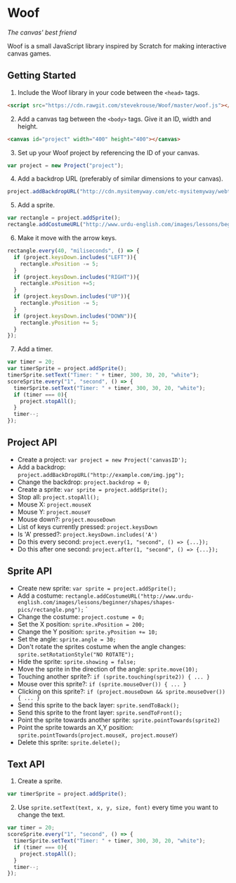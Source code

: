 # Woof
*The canvas' best friend*

Woof is a small JavaScript library inspired by Scratch for making interactive canvas games.

## Getting Started

1) Include the Woof library in your code between the `<head>` tags.
```html
<script src="https://cdn.rawgit.com/stevekrouse/Woof/master/woof.js"></script>
```

2) Add a canvas tag between the `<body>` tags. Give it an ID, width and height.
```html
<canvas id="project" width="400" height="400"></canvas>
```
3) Set up your Woof project by referencing the ID of your canvas.
```javascript
var project = new Project("project");
```
4) Add a backdrop URL (preferably of similar dimensions to your canvas).
```javascript
project.addBackdropURL("http://cdn.mysitemyway.com/etc-mysitemyway/webtreats/assets/posts/857/thumbs/tileable-classic-nebula-space-patterns-6.jpg");
```
5) Add a sprite.
```javascript
var rectangle = project.addSprite();
rectangle.addCostumeURL("http://www.urdu-english.com/images/lessons/beginner/shapes/shapes-pics/rectangle.png");
```
6) Make it move with the arrow keys.
```javascript
rectangle.every(40, "miliseconds", () => {
  if (project.keysDown.includes("LEFT")){
    rectangle.xPosition -= 5; 
  }
  if (project.keysDown.includes("RIGHT")){
    rectangle.xPosition +=5; 
  }
  if (project.keysDown.includes("UP")){
    rectangle.yPosition -= 5; 
  }
  if (project.keysDown.includes("DOWN")){
    rectangle.yPosition += 5; 
  }
});
```
7) Add a timer.
```javascript
var timer = 20;
var timerSprite = project.addSprite();
timerSprite.setText("Timer: " + timer, 300, 30, 20, "white");
scoreSprite.every("1", "second", () => {
  timerSprite.setText("Timer: " + timer, 300, 30, 20, "white");
  if (timer === 0){
    project.stopAll();
  }
  timer--;
});
```

## Project API

  - Create a project: `var project = new Project('canvasID');`
  - Add a backdrop: `project.addBackDropURL("http://example.com/img.jpg");`
  - Change the backdrop: `project.backdrop = 0;`
  - Create a sprite: `var sprite = project.addSprite();`
  - Stop all: `project.stopAll();`
  - Mouse X: `project.mouseX`
  - Mouse Y: `project.mouseY`
  - Mouse down?: `project.mouseDown`
  - List of keys currently pressed: `project.keysDown`
  - Is 'A' pressed?: `project.keysDown.includes('A')`
  - Do this every second: `project.every(1, "second", () => {...});`
  - Do this after one second: `project.after(1, "second", () => {...});`

## Sprite API
  
  - Create new sprite: `var sprite = project.addSprite();`
  - Add a costume: `rectangle.addCostumeURL("http://www.urdu-english.com/images/lessons/beginner/shapes/shapes-pics/rectangle.png");`
`
  - Change the costume: `project.costume = 0;`
  - Set the X position: `sprite.xPosition = 200;`
  - Change the Y position: `sprite.yPosition += 10;`
  - Set the angle: `sprite.angle = 30;`
  - Don't rotate the sprites costume when the angle changes: `sprite.setRotationStyle("NO ROTATE");`
  - Hide the sprite: `sprite.showing = false;`
  - Move the sprite in the direction of the angle: `sprite.move(10);`
  - Touching another sprite?: `if (sprite.touching(sprite2)) { ... }`
  - Mouse over this sprite?: `if (sprite.mouseOver()) { ... }`
  - Clicking on this sprite?: `if (project.mouseDown && sprite.mouseOver()) { ... }`
  - Send this sprite to the back layer: `sprite.sendToBack();`
  - Send this sprite to the front layer: `sprite.sendToFront();`
  - Point the sprite towards another sprite: `sprite.pointTowards(sprite2)`
  - Point the sprite towards an X,Y position: `sprite.pointTowards(project.mouseX, project.mouseY)`
  - Delete this sprite: `sprite.delete();`

## Text API

1) Create a sprite.
```javascript
var timerSprite = project.addSprite();
```
2) Use `sprite.setText(text, x, y, size, font)` every time you want to change the text.
```javascript
var timer = 20;
scoreSprite.every("1", "second", () => {
  timerSprite.setText("Timer: " + timer, 300, 30, 20, "white");
  if (timer === 0){
    project.stopAll();
  }
  timer--;
});
```
